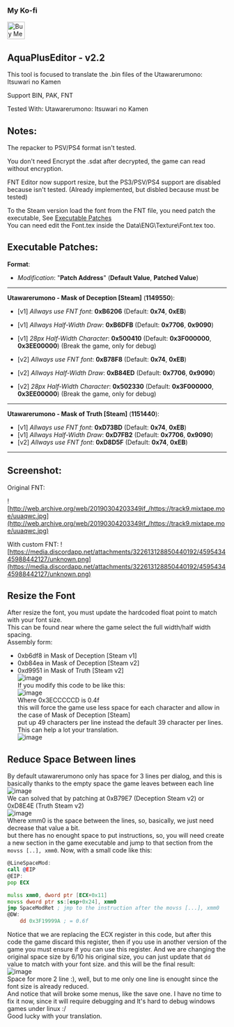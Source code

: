 ### My Ko-fi
<a href='https://ko-fi.com/Z8Z231I4Z' target='_blank'><img height='40' style='border:0px;height:40px;' src='https://cdn.ko-fi.com/cdn/kofi1.png?v=2' border='0' alt='Buy Me a Coffee at ko-fi.com' /></a>

## AquaPlusEditor - v2.2

This tool is focused to translate the .bin files of the Utawarerumono: Itsuwari no Kamen


Support BIN, PAK, FNT

Tested With: Utawarerumono: Itsuwari no Kamen

## Notes:
The repacker to PSV/PS4 format isn't tested.

You don't need Encrypt the .sdat after decrypted, the game can read without encryption.

FNT Editor now support resize, but the PS3/PSV/PS4 support are disabled because isn't tested.
(Already implemented, but disbled because must be tested)

To the Steam version load the font from the FNT file, you need patch the executable, See [Executable Patches](#executable-patches)  
You can need edit the Font.tex inside the Data\ENG\Texture\Font.tex too.

## Executable Patches:

**Format**:
- *Modification*: "**Patch Address**" (**Default Value**, **Patched Value**)

---
**Utawarerumono - Mask of Deception [Steam]** (**1149550**):


- [v1] *Allways use FNT font*: **0xB6206** (Default: **0x74**, **0xEB**)  
- [v1] *Allways Half-Width Draw*: **0xB6DFB** (Default: **0x7706**, **0x9090**)

- [v1] *28px Half-Width Character*: **0x500410** (Default: **0x3F000000**, **0x3EE00000**) (Break the game, only for debug)

- [v2] *Allways use FNT font*: **0xB78F8** (Default: **0x74**, **0xEB**)  
- [v2] *Allways Half-Width Draw*: **0xB84ED** (Default: **0x7706**, **0x9090**)

- [v2] *28px Half-Width Character*: **0x502330** (Default: **0x3F000000**, **0x3EE00000**) (Break the game, only for debug)

---
**Utawarerumono - Mask of Truth [Steam]** (**1151440**):

- [v1] *Allways use FNT font*: **0xD73BD** (Default: **0x74**, **0xEB**)  
- [v1] *Allways Half-Width Draw*: **0xD7FB2** (Default: **0x7706**, **0x9090**)
- [v2] *Allways use FNT font*: **0xD8D5F** (Default: **0x74**, **0xEB**)  

---
## Screenshot:
Original FNT:

![http://web.archive.org/web/20190304203349if_/https://track9.mixtape.moe/uuaqwc.jpg](http://web.archive.org/web/20190304203349if_/https://track9.mixtape.moe/uuaqwc.jpg)

With custom FNT:
![https://media.discordapp.net/attachments/322613128850440192/459543445988442127/unknown.png](https://media.discordapp.net/attachments/322613128850440192/459543445988442127/unknown.png)



## Resize the Font
After resize the font, you must update the hardcoded float point to match with your font size.  
This can be found near where the game select the full width/half width spacing.  
Assembly form: 
- 0xb6df8 in Mask of Deception [Steam v1]  
- 0xb84ea in Mask of Deception [Steam v2]  
- 0xd9951 in Mask of Truth [Steam v2]  
![image](https://user-images.githubusercontent.com/10576957/170355606-61a7204d-45db-42d6-ae7c-ebd2e2498f25.png)  
If you modify this code to be like this:  
![image](https://user-images.githubusercontent.com/10576957/170356696-8a4c008f-217e-421d-988f-5080e292196e.png)  
Where 0x3ECCCCCD is 0.4f  
this will force the game use less space for each character and allow in the case of Mask of Deception [Steam]  
put up 49 characters per line instead the default 39 character per lines. This can help a lot your translation.  
![image](https://user-images.githubusercontent.com/10576957/170357116-b011cad0-4664-45be-a530-190338ab4597.png)  


## Reduce Space Between lines
By default utawarerumono only has space for 3 lines per dialog, and this is basically thanks to the empty space the game leaves between each line  
![image](https://user-images.githubusercontent.com/10576957/172342738-838eaa68-4d54-4de9-95aa-4aa46c232908.png)  
We can solved that by patching at 0xB79E7 (Deception Steam v2) or 0xD8E4E (Truth Steam v2)  
![image](https://user-images.githubusercontent.com/10576957/172341333-6685fca0-1e1b-4045-8a7b-f4db13557f40.png)  
Where xmm0 is the space between the lines, so, basically, we just need decrease that value a bit.  
but there has no enought space to put instructions, so, you will need create a new section in the game executable and jump to that section from the `movss [..], xmm0`.
Now, with a small code like this:  
```asm
@LineSpaceMod:
call @EIP
@EIP:
pop ECX

mulss xmm0, dword ptr [ECX+0x11]
movss dword ptr ss:[esp+0x24], xmm0
jmp SpaceModRet ; jmp to the instruction after the movss [...], xmm0
@DW:
	dd 0x3F19999A ; = 0.6f
```
Notice that we are replacing the ECX register in this code, but after this code the game discard this register, then if you use in another version of the game you must ensure if you can use this register.
And we are changing the original space size by 6/10 his original size, you can just update that `dd` value to match with your font size.
and this will be the final result:  
![image](https://user-images.githubusercontent.com/10576957/172343484-6b32e4c3-b396-4ede-927f-8422502cc876.png)  
Space for more 2 line :), well, but to me only one line is enought since the font size is already reduced.  
And notice that will broke some menus, like the save one. I have no time to fix it now, since it will require debugging and It's hard to debug windows games under linux :/   
Good lucky with your translation.
